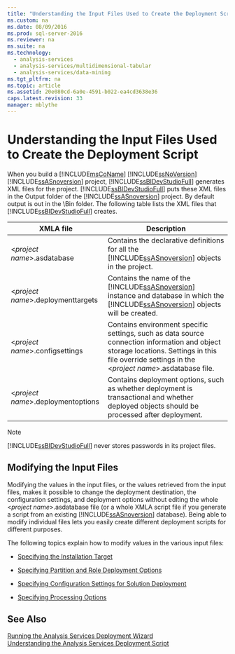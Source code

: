 ```yaml
---
title: "Understanding the Input Files Used to Create the Deployment Script"
ms.custom: na
ms.date: 08/09/2016
ms.prod: sql-server-2016
ms.reviewer: na
ms.suite: na
ms.technology: 
  - analysis-services
  - analysis-services/multidimensional-tabular
  - analysis-services/data-mining
ms.tgt_pltfrm: na
ms.topic: article
ms.assetid: 20e080cd-6a0e-4591-b022-ea4cd3638e36
caps.latest.revision: 33
manager: mblythe
---
```

# Understanding the Input Files Used to Create the Deployment Script
When you build a [!INCLUDE[msCoName](../../Topics/TopicNameContainA/tokens/msCoName_md.md)] [!INCLUDE[ssNoVersion](../../Topics/TopicNameContainA/tokens/ssNoVersion_md.md)] [!INCLUDE[ssASnoversion](../../Topics/TopicNameContainA/tokens/ssASnoversion_md.md)] project, [!INCLUDE[ssBIDevStudioFull](../../Topics/TopicNameContainA/tokens/ssBIDevStudioFull_md.md)] generates XML files for the project. [!INCLUDE[ssBIDevStudioFull](../../Topics/TopicNameContainA/tokens/ssBIDevStudioFull_md.md)] puts these XML files in the Output folder of the [!INCLUDE[ssASnoversion](../../Topics/TopicNameContainA/tokens/ssASnoversion_md.md)] project. By default output is out in the \Bin folder. The following table lists the XML files that [!INCLUDE[ssBIDevStudioFull](../../Topics/TopicNameContainA/tokens/ssBIDevStudioFull_md.md)] creates.  
  
|XMLA file|Description|  
|---------------|-----------------|  
|<*project name*>.asdatabase|Contains the declarative definitions for all the [!INCLUDE[ssASnoversion](../../Topics/TopicNameContainA/tokens/ssASnoversion_md.md)] objects in the project.|  
|<*project name*>.deploymenttargets|Contains the name of the [!INCLUDE[ssASnoversion](../../Topics/TopicNameContainA/tokens/ssASnoversion_md.md)] instance and database in which the [!INCLUDE[ssASnoversion](../../Topics/TopicNameContainA/tokens/ssASnoversion_md.md)] objects will be created.|  
|<*project name*>.configsettings|Contains environment specific settings, such as data source connection information and object storage locations. Settings in this file override settings in the <*project name*>.asdatabase file.|  
|<*project name*>.deploymentoptions|Contains deployment options, such as whether deployment is transactional and whether deployed objects should be processed after deployment.|  
  
> [!NOTE]  
>  [!INCLUDE[ssBIDevStudioFull](../../Topics/TopicNameContainA/tokens/ssBIDevStudioFull_md.md)] never stores passwords in its project files.  
  
## Modifying the Input Files  
 Modifying the values in the input files, or the values retrieved from the input files, makes it possible to change the deployment destination, the configuration settings, and deployment options without editing the whole <*project name*>.asdatabase file (or a whole XMLA script file if you generate a script from an existing [!INCLUDE[ssASnoversion](../../Topics/TopicNameContainA/tokens/ssASnoversion_md.md)] database). Being able to modify individual files lets you easily create different deployment scripts for different purposes.  
  
 The following topics explain how to modify values in the various input files:  
  
-   [Specifying the Installation Target](../../Topics/TopicNameNotContainA/Specifying-the-Installation-Target.md)  
  
-   [Specifying Partition and Role Deployment Options](../../Topics/TopicNameNotContainA/Specifying-Partition-and-Role-Deployment-Options.md)  
  
-   [Specifying Configuration Settings for Solution Deployment](../../Topics/TopicNameNotContainA/Specifying-Configuration-Settings-for-Solution-Deployment.md)  
  
-   [Specifying Processing Options](../../Topics/TopicNameNotContainA/Specifying-Processing-Options.md)  
  
## See Also  
 [Running the Analysis Services Deployment Wizard](../../Topics/TopicNameNotContainA/Running-the-Analysis-Services-Deployment-Wizard.md)   
 [Understanding the Analysis Services Deployment Script](../../Topics/TopicNameNotContainA/Understanding-the-Analysis-Services-Deployment-Script.md)